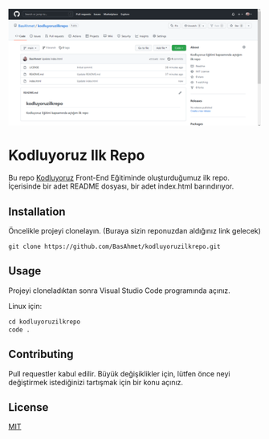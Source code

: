 ![Image](kodluyoruzilkrepo.png)
# **Kodluyoruz Ilk Repo**

Bu repo [Kodluyoruz](https://www.kodluyoruz.org/) Front-End Eğitiminde oluşturduğumuz ilk repo. İçerisinde bir adet README dosyası, bir adet index.html barındırıyor.

## **Installation**
Öncelikle projeyi clonelayın. (Buraya sizin reponuzdan aldığınız link gelecek)
```
git clone https://github.com/BasAhmet/kodluyoruzilkrepo.git
```
## **Usage**
Projeyi cloneladıktan sonra Visual Studio Code programında açınız.

Linux için:
```
cd kodluyoruzilkrepo
code .
```
## **Contributing**
Pull requestler kabul edilir. Büyük değişiklikler için, lütfen önce neyi değiştirmek istediğinizi tartışmak için bir konu açınız.

## **License**
[MIT](https://github.com/BasAhmet/kodluyoruzilkrepo/blob/main/LICENSE)

